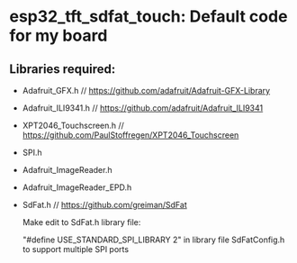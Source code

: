 # esp32_tft_sdfat_touch: Default code for my board

 Libraries required:
 --------------------
 * Adafruit_GFX.h        // https://github.com/adafruit/Adafruit-GFX-Library
 
 * Adafruit_ILI9341.h    // https://github.com/adafruit/Adafruit_ILI9341
 
 * XPT2046_Touchscreen.h // https://github.com/PaulStoffregen/XPT2046_Touchscreen
 
 * SPI.h
 
 * Adafruit_ImageReader.h
 * Adafruit_ImageReader_EPD.h

 * SdFat.h               //  https://github.com/greiman/SdFat  
 
    Make edit to SdFat.h library file:
    
    "#define USE_STANDARD_SPI_LIBRARY 2" in library file SdFatConfig.h to support multiple SPI ports
    



